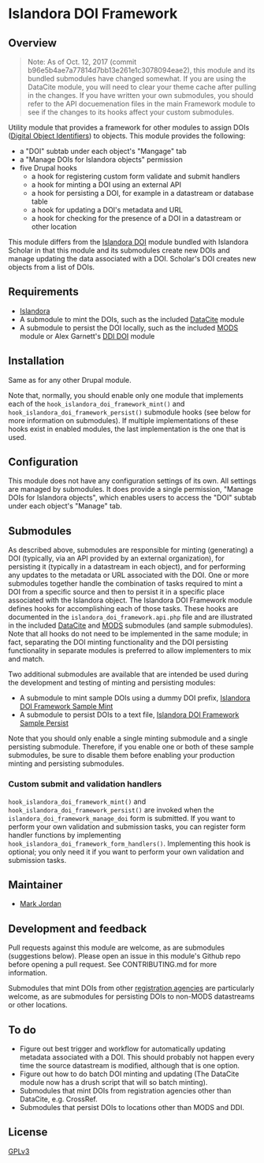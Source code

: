 # Islandora DOI Framework

## Overview

> Note: As of Oct. 12, 2017 (commit b96e5b4ae7a77814d7bb13e261e1c3078094eae2), this module and its bundled submodules have changed somewhat. If you are using the DataCite module, you will need to clear your theme cache after pulling in the changes. If you have written your own submodules, you should refer to the API docuemenation files in the main Framework module to see if the changes to its hooks affect your custom submodules.

Utility module that provides a framework for other modules to assign DOIs ([Digital Object Identifiers](https://en.wikipedia.org/wiki/Digital_object_identifier)) to objects. This module provides the following:

* a "DOI" subtab under each object's "Mangage" tab
* a "Manage DOIs for Islandora objects" permission
* five Drupal hooks
  * a hook for registering custom form validate and submit handlers
  * a hook for minting a DOI using an external API
  * a hook for persisting a DOI, for example in a datastream or database table
  * a hook for updating a DOI's metadata and URL
  * a hook for checking for the presence of a DOI in a datastream or other location

This module differs from the [Islandora DOI](https://github.com/Islandora/islandora_scholar/tree/7.x/modules/doi) module bundled with Islandora Scholar in that this module and its submodules create new DOIs and manage updating the data associated with a DOI. Scholar's DOI creates new objects from a list of DOIs.

## Requirements

* [Islandora](https://github.com/Islandora/islandora)
* A submodule to mint the DOIs, such as the included [DataCite](modules/islandora_doi_datacite) module
* A submodule to persist the DOI locally, such as the included [MODS](modules/islandora_doi_mods) module or Alex Garnett's [DDI DOI](modules/islandora_doi_ddi) module

## Installation

Same as for any other Drupal module.

Note that, normally, you should enable only one module that implements each of the `hook_islandora_doi_framework_mint()` and `hook_islandora_doi_framework_persist()` submodule hooks (see below for more information on submodules). If multiple implementations of these hooks exist in enabled modules, the last implementation is the one that is used.

## Configuration

This module does not have any configuration settings of its own. All settings are managed by submodules. It does provide a single permission, "Manage DOIs for Islandora objects", which enables users to access the "DOI" subtab under each object's "Manage" tab.

## Submodules

As described above, submodules are responsible for minting (generating) a DOI (typically, via an API provided by an external organization), for persisting it (typically in a datastream in each object), and for performing any updates to the metadata or URL associated with the DOI. One or more submodules together handle the combination of tasks required to mint a DOI from a specific source and then to persist it in a specific place associated with the Islandora object. The Islandora DOI Framework module defines hooks for accomplishing each of those tasks. These hooks are documented in the `islandora_doi_framework.api.php` file and are illustrated in the included [DataCite](modules/islandora_doi_datacite) and [MODS](modules/islandora_doi_mods) submodules (and sample submodules). Note that all hooks do not need to be implemented in the same module; in fact, separating the DOI minting functionality and the DOI persisting functionality in separate modules is preferred to allow implementers to mix and match.

Two additional submodules are available that are intended be used during the development and testing of minting and persisting modules:

* A submodule to mint sample DOIs using a dummy DOI prefix, [Islandora DOI Framework Sample Mint](modules/islandora_doi_framework_sample_mint)
* A submodule to persist DOIs to a text file, [Islandora DOI Framework Sample Persist](modules/islandora_doi_framework_sample_persist)

Note that you should only enable a single minting submodule and a single persisting submodule. Therefore, if you enable one or both of these sample submodules, be sure to disable them before enabling your production minting and persisting submodules.

### Custom submit and validation handlers

`hook_islandora_doi_framework_mint()` and `hook_islandora_doi_framework_persist()` are invoked when the `islandora_doi_framework_manage_doi` form is submitted. If you want to perform your own validation and submission tasks, you can register form handler functions by implementing `hook_islandora_doi_framework_form_handlers()`. Implementing this hook is optional; you only need it if you want to perform your own validation and submission tasks.

## Maintainer

* [Mark Jordan](https://github.com/mjordan)

## Development and feedback

Pull requests against this module are welcome, as are submodules (suggestions below). Please open an issue in this module's Github repo before opening a pull request. See CONTRIBUTING.md for more information.

Submodules that mint DOIs from other [registration agencies](http://www.doi.org/registration_agencies.html) are particularly welcome, as are submodules for persisting DOIs to non-MODS datastreams or other locations.

## To do

* Figure out best trigger and workflow for automatically updating metadata associated with a DOI. This should probably not happen every time the source datastream is modified, although that is one option.
* Figure out how to do batch DOI minting and updating (The DataCite module now has a drush script that will so batch minting).
* Submodules that mint DOIs from registration agencies other than DataCite, e.g. CrossRef.
* Submodules that persist DOIs to locations other than MODS and DDI.

## License

 [GPLv3](http://www.gnu.org/licenses/gpl-3.0.txt)


